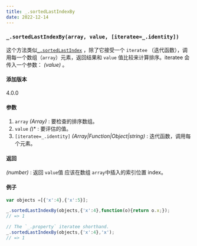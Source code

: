```yaml
---
title: _.sortedLastIndexBy
date: 2022-12-14
---
```

### `_.sortedLastIndexBy(array, value, [iteratee=_.identity])`

这个方法类似[`_.sortedLastIndex`](https://www.lodashjs.com/docs/lodash.sortedLastIndexBy#sortedLastIndex) ，除了它接受一个 `iteratee` （迭代函数），调用每一个数组（`array`）元素，返回结果和 `value` 值比较来计算排序。iteratee 会传入一个参数： *(value)* 。

#### 添加版本

4.0.0

#### 参数

1. `array`  *(Array)* : 要检查的排序数组。
2. `value`  *(*)* : 要评估的值。
3. `[iteratee=_.identity]`  *(Array|Function|Object|string)* : 迭代函数，调用每个元素。

#### 返回

 *(number)* : 返回 `value`值 应该在数组 `array`中插入的索引位置 index。

#### 例子

```js
var objects =[{'x':4},{'x':5}];

_.sortedLastIndexBy(objects,{'x':4},function(o){return o.x;});
// => 1

// The `_.property` iteratee shorthand.
_.sortedLastIndexBy(objects,{'x':4},'x');
// => 1
```
